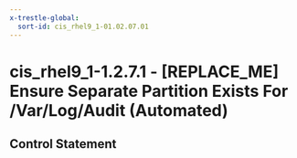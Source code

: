 ```yaml
---
x-trestle-global:
  sort-id: cis_rhel9_1-01.02.07.01
---
```


# cis_rhel9_1-1.2.7.1 - \[REPLACE_ME\] Ensure Separate Partition Exists For /Var/Log/Audit (Automated)

## Control Statement
